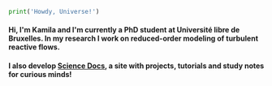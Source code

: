 ```python
print('Howdy, Universe!')
```

#### Hi, I'm Kamila and I'm currently a PhD student at Université libre de Bruxelles. In my research I work on reduced-order modeling of turbulent reactive flows.

#### I also develop [Science Docs](https://camillejr.github.io/science-docs/), a site with projects, tutorials and study notes for curious minds!
